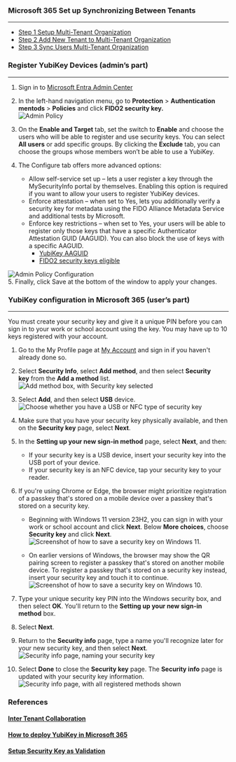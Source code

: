 ### Microsoft 365 Set up Synchronizing Between Tenants  
---

* [Step 1 Setup Multi-Tenant Organization](https://learn.microsoft.com/en-us/microsoft-365/enterprise/set-up-multi-tenant-org?view=o365-worldwide#set-up-a-new-multitenant-organization)  
* [Step 2 Add New Tenant to Multi-Tenant Organization](https://learn.microsoft.com/en-us/microsoft-365/enterprise/set-up-multi-tenant-org?view=o365-worldwide#add-a-tenant-to-your-multitenant-organization)  
* [Step 3 Sync Users Multi-Tenant Organization](https://learn.microsoft.com/en-us/microsoft-365/enterprise/sync-users-multi-tenant-orgs?view=o365-worldwide) 



### Register YubiKey Devices (admin’s part)  
---  

1.  Sign in to [Microsoft Entra Admin Center](https://entra.microsoft.com/#view/Microsoft_AAD_IAM/AuthenticationMethodsMenuBlade/~/AdminAuthMethods/fromNav/)  
2.  In the left-hand navigation menu, go to **Protection** > **Authentication mentods** > **Policies** and click **FIDO2 security key.**  
    ![Admin Policy](../images/Microsoft365-Azure-AdminPolicy.png)  

3.  On the **Enable and Target** tab, set the switch to **Enable** and choose the users who will be able to register and use security keys. You can select **All users** or add specific groups. By clicking the **Exclude** tab, you can choose the groups whose members won’t be able to use a YubiKey.
4.  The Configure tab offers more advanced options:  
	* Allow self-service set up – lets a user register a key through the MySecurityInfo portal by themselves. Enabling this option is required if you want to allow your users to register YubiKey devices.  
	* Enforce attestation – when set to Yes, lets you additionally verify a security key for metadata using the FIDO Alliance Metadata Service and additional tests by Microsoft.  
	* Enforce key restrictions – when set to Yes, your users will be able to register only those keys that have a specific Authenticator Attestation GUID (AAGUID). You can also block the use of keys with a specific AAGUID.  
		* [YubiKey AAGUID](https://support.yubico.com/hc/en-us/articles/360016648959-YubiKey-Hardware-FIDO2-AAGUIDs)  
		* [FIDO2 security keys eligible](https://learn.microsoft.com/en-us/entra/identity/authentication/concept-fido2-hardware-vendor#fido2-security-keys-eligible-for-attestation-with-microsoft-entra-id)  

  ![Admin Policy Configuration](../images/Microsoft365-Azure-AdminPolicyConfigure.png)  
5.  Finally, click Save at the bottom of the window to apply your changes.  


### YubiKey configuration in Microsoft 365 (user’s part)  
---  

You must create your security key and give it a unique PIN before you can sign in to your work or school account using the key. You may have up to 10 keys registered with your account.  

1.  Go to the My Profile page at [My Account](https://myaccount.microsoft.com) and sign in if you haven't already done so.  
2.  Select **Security Info**, select **Add method**, and then select **Security key** from the **Add a method** list.  
    ![Add method box, with Security key selected](../images/Microsoft365-Azure-AddMethod.png)  
    
3.  Select **Add**, and then select **USB** device.  
    ![Choose whether you have a USB or NFC type of security key](../images/Microsoft365-Azure-SecurityKey.png)   

4.  Make sure that you have your security key physically available, and then on the **Security key** page, select **Next**.  
5.  In the **Setting up your new sign-in method** page, select **Next**, and then:  
	* If your security key is a USB device, insert your security key into the USB port of your device.  
	* If your security key is an NFC device, tap your security key to your reader.  
        
    
6.  If you're using Chrome or Edge, the browser might prioritize registration of a passkey that's stored on a mobile device over a passkey that's stored on a security key.  
	* Beginning with Windows 11 version 23H2, you can sign in with your work or school account and click **Next**. Below **More choices**, choose **Security key** and click **Next**.  
    ![Screenshot of how to save a security key on Windows 11.](../images/Microsoft365-Azure-StorePasskey.png)  
		
	* On earlier versions of Windows, the browser may show the QR pairing screen to register a passkey that's stored on another mobile device. To register a passkey that's stored on a security key instead, insert your security key and touch it to continue.  
    ![Screenshot of how to save a security key on Windows 10.](../images/Microsoft365-Azure-StorePasskeyQRCode.png)  
        
7.  Type your unique security key PIN into the Windows security box, and then select **OK**. You'll return to the **Setting up your new sign-in method** box.  
8.  Select **Next**.  
9.  Return to the **Security info** page, type a name you'll recognize later for your new security key, and then select **Next**.  
    ![Security info page, naming your security key](../images/Microsoft365-Azure-NameSecurityKey.png)  
    
10.	Select **Done** to close the **Security key** page. The **Security info** page is updated with your security key information.  
    ![Security info page, with all registered methods shown](../images/Microsoft365-Azure-SecurityInfo.png)  

### References  
#### [Inter Tenant Collaboration](https://learn.microsoft.com/en-us/microsoft-365/enterprise/microsoft-365-inter-tenant-collaboration?view=o365-worldwide)   
#### [How to deploy YubiKey in Microsoft 365](https://www.codetwo.com/admins-blog/yubikey-setup-microsoft-365)  
#### [Setup Security Key as Validation](https://support.microsoft.com/en-us/account-billing/set-up-a-security-key-as-your-verification-method-2911cacd-efa5-4593-ae22-e09ae14c6698)  
